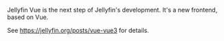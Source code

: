 Jellyfin Vue is the next step of Jellyfin's development.
It's a new frontend, based on Vue.

See https://jellyfin.org/posts/vue-vue3 for details.
